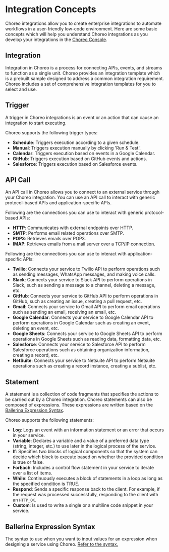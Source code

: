 # Integration Concepts
Choreo integrations allow you to create enterprise integrations to automate workflows in a user-friendly low-code environment. Here are some basic concepts which will help you understand Choreo integrations as you develop your integrations in the [Choreo Console]({{choreo_console}}).
  
## Integration
Integration in Choreo is a process for connecting APIs, events, and streams to function as a single unit. Choreo provides an integration template which is a prebuilt sample designed to address a common integration requirement. Choreo includes a set of comprehensive integration templates for you to select and use.

## Trigger
A trigger in Choreo integrations is an event or an action that can cause an integration to start executing.

Choreo supports the following trigger types:

 - **Schedule**: Triggers execution according to a given schedule.
 - **Manual**: Triggers execution manually by clicking 'Run & Test'.
 - **Calendar**: Triggers execution based on events in a Google Calendar.
 - **GitHub**: Triggers execution based on GitHub events and actions.
 - **Salesforce**: Triggers execution based on Salesforce events. 

## API Call
An API call in Choreo allows you to connect to an external service through your Choreo integration. You can use an API call to interact with generic protocol-based APIs and application-specific APIs.

Following are the connections you can use to interact with generic protocol-based APIs:
  
 - **HTTP**: Communicates with external endpoints over HTTP.   
 - **SMTP**: Performs email related operations over SMTP. 
 - **POP3**: Retrieves emails over POP3. 
 - **IMAP**: Retrieves emails from a mail server over a TCP/IP connection.

Following are the connections you can use to interact with application-specific APIs:

 - **Twilio**: Connects your service to Twilio API to perform operations such as sending messages, WhatsApp messages, and making voice calls.
 - **Slack**: Connects your service to Slack API to perform operations in Slack, such as sending a message to a channel, deleting a message, etc.
 - **GitHub**: Connects your service to GitHub API to perform operations in GitHub, such as creating an issue, creating a pull request, etc. 
 - **Gmail**: Connects your service to Gmail API to perform email operations such as sending an email, receiving an email, etc.
 - **Google Calendar**: Connects your service to Google Calendar API to perform operations in Google Calendar such as creating an event, deleting an event, etc.
 - **Google Sheets**: Connects your service to Google Sheets API to perform operations in Google Sheets such as reading data, formatting data, etc.
 - **Salesforce**: Connects your service to Salesforce API to perform Salesforce operations such as obtaining organization information, creating a record, etc.
 - **NetSuite**: Connects your service to Netsuite API to perform Netsuite operations such as creating a record instance, creating a sublist, etc. 

## Statement

A statement is a collection of code fragments that specifies the actions to be carried out by a Choreo integration. Choreo statements can also be composed of expressions. These expressions are written based on the [Ballerina Expression Syntax](#ballerina-expression-syntax).

Choreo supports the following statements:

 - **Log**: Logs an event with an information statement or an error that occurs in your service.    
 - **Variable**: Declares a variable and a value of a preferred data type (string, integer, etc.) to use later in the logical process of the service.
 - **If**: Specifies two blocks of logical components so that the system can decide which block to execute based on whether the provided condition is true or false.   
 - **ForEach**: Includes a control flow statement in your service to iterate over a list of items.
 - **While**: Continuously executes a block of statements in a loop as long as the specified condition is TRUE. 
 - **Respond**: Sends a specific response back to the client. For example, if the request was processed successfully,  responding to the client with an `HTTP_OK`.
 - **Custom**: Is used to write a single or a multiline code snippet in your service.

## Ballerina Expression Syntax
The syntax to use when you want to input values for an expression when designing a service using Choreo. [Refer to the syntax.](../references/ballerina-expression-syntax)

